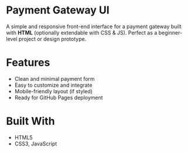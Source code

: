 # Payment Gateway UI

A simple and responsive front-end interface for a payment gateway built with **HTML** (optionally extendable with CSS & JS). Perfect as a beginner-level project or design prototype.

# Features

- Clean and minimal payment form
- Easy to customize and integrate
- Mobile-friendly layout (if styled)
- Ready for GitHub Pages deployment

# Built With

- HTML5
- CSS3, JavaScript


